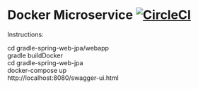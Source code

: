 # Docker Microservice [![CircleCI](https://circleci.com/gh/gardncl/gradle-spring-web-jpa.svg?style=shield)](https://circleci.com/gh/gardncl/gradle-spring-web-jpa)

Instructions:


cd gradle-spring-web-jpa/webapp  
gradle buildDocker  
cd gradle-spring-web-jpa  
docker-compose up  
http://localhost:8080/swagger-ui.html